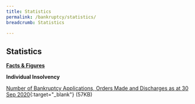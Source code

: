 ```yaml
---
title: Statistics
permalink: /bankruptcy/statistics/
breadcrumb: Statistics

---
```



Statistics
---

<u><b>Facts & Figures</b></u>

**Individual Insolvency**

[Number of Bankruptcy Applications, Orders Made and Discharges as at 30 Sep 2020](/files/NumberofBankruptcyApplicationsOrdersMadeandDischarges(Oct2020).pdf/){:target="_blank"} (57KB)
